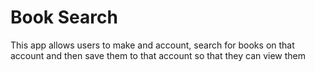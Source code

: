 # Book Search 

This app allows users to make and account, search for books on that account and then save them to that account so that they can view them
